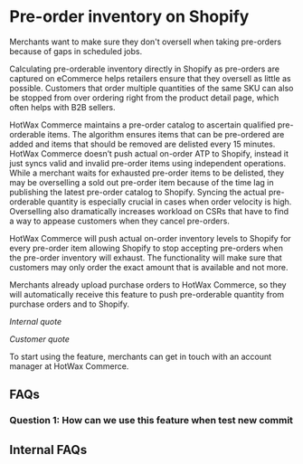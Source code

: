 # Pre-order inventory on Shopify

Merchants want to make sure they don't oversell when taking pre-orders because of gaps in scheduled jobs.

Calculating pre-orderable inventory directly in Shopify as pre-orders are captured on eCommerce helps retailers ensure that they oversell as little as possible. Customers that order multiple quantities of the same SKU can also be stopped from over ordering right from the product detail page, which often helps with B2B sellers.

HotWax Commerce maintains a pre-order catalog to ascertain qualified pre-orderable items. The algorithm ensures items that can be pre-ordered are added and items that should be removed are delisted every 15 minutes. HotWax Commerce doesn’t push actual on-order ATP to Shopify, instead it just syncs valid and invalid pre-order items using independent operations. While a merchant waits for exhausted pre-order items to be delisted, they may be overselling a sold out pre-order item because of the time lag in publishing the latest pre-order catalog to Shopify. Syncing the actual pre-orderable quantity is especially crucial in cases when order velocity is high. Overselling also dramatically increases workload on CSRs that have to find a way to appease customers when they cancel pre-orders.

HotWax Commerce will push actual on-order inventory levels to Shopify for every pre-order item allowing Shopify to stop accepting pre-orders when the pre-order inventory will exhaust. The functionality will make sure that customers may only order the exact amount that is available and not more.

Merchants already upload purchase orders to HotWax Commerce, so they will automatically receive this feature to push pre-orderable quantity from purchase orders and to Shopify. 

*Internal quote*

*Customer quote*

To start using the feature, merchants can get in touch with an account manager at HotWax Commerce.

## FAQs

### Question 1: How can we use this feature when test new commit

## Internal FAQs

